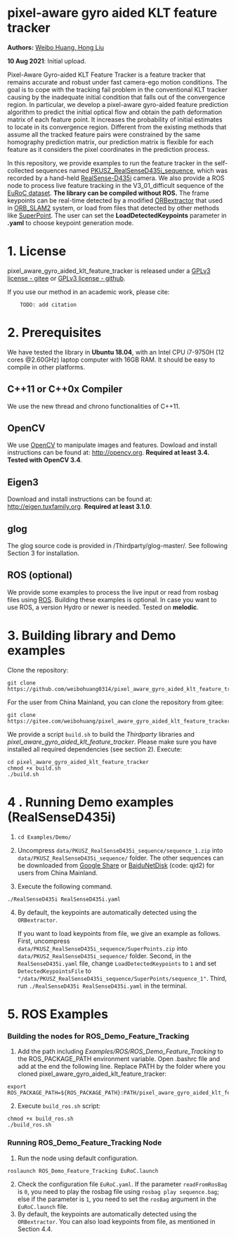 # pixel-aware gyro aided KLT feature tracker
**Authors:** [Weibo Huang, Hong Liu](http://robotics.pkusz.edu.cn/en)

**10 Aug 2021**: Initial upload.

Pixel-Aware Gyro-aided KLT Feature Tracker is a feature tracker that remains accurate and robust under fast camera-ego motion conditions. The goal is to cope with the tracking fail problem in the conventional KLT tracker causing by the inadequate initial condition that falls out of the convergence region. In particular, we develop a pixel-aware gyro-aided feature prediction algorithm to predict the initial optical flow and obtain the path deformation matrix of each feature point. It increases the probability of initial estimates to locate in its convergence region. Different from the existing methods that assume all the tracked feature pairs were constrained by the same homography prediction matrix, our prediction matrix is flexible for each feature as it considers the pixel coordinates in the prediction process.

In this repository, we provide examples to run the feature tracker in the self-collected sequences named [PKUSZ_RealSenseD435i_sequence](https://drive.google.com/drive/folders/1oBaiijQvzDb9SezgaVPm1ABosvTcztJ7?usp=sharing), which was recorded by a hand-held [RealSense-D435i](https://www.intelrealsense.com/depth-camera-d435i/) camera. We also provide a ROS node to process live feature tracking in the V3_01_difficult sequence of the [EuRoC dataset](http://projects.asl.ethz.ch/datasets/doku.php?id=kmavvisualinertialdatasets). **The library can be compiled without ROS.** The frame keypoints can be real-time detected by a modified [ORBextractor](https://github.com/raulmur/ORB_SLAM2/blob/master/src/ORBextractor.cc) that used in [ORB_SLAM2](https://github.com/raulmur/ORB_SLAM2) system, or load from files that detected by other methods like [SuperPoint](https://github.com/magicleap/SuperPointPretrainedNetwork). The user can set the **LoadDetectedKeypoints** parameter in **.yaml** to choose keypoint generation mode.


# 1. License

pixel_aware_gyro_aided_klt_feature_tracker is released under a [GPLv3 license - gitee](https://gitee.com/weibohuang/pixel_aware_gyro_aided_klt_feature_tracker/blob/master/LICENSE) or [GPLv3 license - github](https://github.com/weibohuang0314/pixel_aware_gyro_aided_klt_feature_tracker/blob/master/LICENSE).

If you use our method in an academic work, please cite:
```
    TODO: add citation
```

# 2. Prerequisites
We have tested the library in **Ubuntu 18.04**, with an Intel CPU i7-9750H (12 cores @2.60GHz) laptop computer with 16GB RAM. It should be easy to compile in other platforms. 

## C++11 or C++0x Compiler
We use the new thread and chrono functionalities of C++11.

## OpenCV
We use [OpenCV](http://opencv.org) to manipulate images and features. Dowload and install instructions can be found at: http://opencv.org. **Required at least 3.4. Tested with OpenCV 3.4**.

## Eigen3
Download and install instructions can be found at: http://eigen.tuxfamily.org. **Required at least 3.1.0**.

## glog
The glog source code is provided in /Thirdparty/glog-master/. See following Section 3 for installation.

## ROS (optional)
We provide some examples to process the live input or read from rosbag files using [ROS](ros.org). Building these examples is optional. In case you want to use ROS, a version Hydro or newer is needed. Tested on **melodic**.

# 3. Building library and Demo examples

Clone the repository:
```
git clone https://github.com/weibohuang0314/pixel_aware_gyro_aided_klt_feature_tracker.git
```
For the user from China Mainland, you can clone the repository from gitee:
```
git clone https://gitee.com/weibohuang/pixel_aware_gyro_aided_klt_feature_tracker.git
```

We provide a script `build.sh` to build the *Thirdparty* libraries and *pixel_aware_gyro_aided_klt_feature_tracker*. Please make sure you have installed all required dependencies (see section 2). Execute:
```
cd pixel_aware_gyro_aided_klt_feature_tracker
chmod +x build.sh
./build.sh
```

# 4 . Running Demo examples (RealSenseD435i)
1. `cd Examples/Demo/`
2. Uncompress `data/PKUSZ_RealSenseD435i_sequence/sequence_1.zip` into `data/PKUSZ_RealSenseD435i_sequence/` folder. The other sequences can be downloaded from [Google Share](https://drive.google.com/drive/folders/1oBaiijQvzDb9SezgaVPm1ABosvTcztJ7?usp=sharing) or [BaiduNetDisk](https://pan.baidu.com/s/1f3RIVcMniJs0Z0apdtYRtw) (code: qjd2) for users from China Mainland.
   
3. Execute the following command.
```
./RealSenseD435i RealSenseD435i.yaml
```

4. By default, the keypoints are automatically detected using the `ORBextractor`. 
   
   If you want to load keypoints from file, we give an example as follows. First, uncompress `data/PKUSZ_RealSenseD435i_sequence/SuperPoints.zip` into `data/PKUSZ_RealSenseD435i_sequence/` folder. Second, in the `RealSenseD435i.yaml` file, change `LoadDetectedKeypoints` to `1` and set `DetectedKeypointsFile` to `"/data/PKUSZ_RealSenseD435i_sequence/SuperPoints/sequence_1"`. Third, run `./RealSenseD435i RealSenseD435i.yaml` in the terminal.

# 5. ROS Examples

### Building the nodes for ROS_Demo_Feature_Tracking
1. Add the path including *Examples/ROS/ROS_Demo_Feature_Tracking* to the ROS_PACKAGE_PATH environment variable. Open .bashrc file and add at the end the following line. Replace PATH by the folder where you cloned pixel_aware_gyro_aided_klt_feature_tracker:
```
export ROS_PACKAGE_PATH=${ROS_PACKAGE_PATH}:PATH/pixel_aware_gyro_aided_klt_feature_tracker/Examples/ROS
```

2. Execute `build_ros.sh` script:
```
chmod +x build_ros.sh
./build_ros.sh
```

### Running ROS_Demo_Feature_Tracking Node
1. Run the node using default configuration.
```
roslaunch ROS_Demo_Feature_Tracking EuRoC.launch
```
2. Check the configuration file `EuRoC.yaml`. If the parameter `readFromRosBag` is `0`, you need to play the rosbag file using ```rosbag play sequence.bag```; else if the parameter is `1`, you need to set the `rosBag` argument in the `EuRoC.launch` file.
3. By default, the keypoints are automatically detected using the `ORBextractor`. You can also load keypoints from file, as mentioned in Section 4.4.